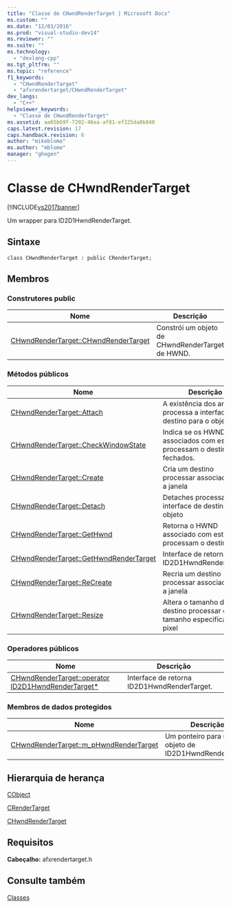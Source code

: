 ```yaml
---
title: "Classe de CHwndRenderTarget | Microsoft Docs"
ms.custom: ""
ms.date: "12/03/2016"
ms.prod: "visual-studio-dev14"
ms.reviewer: ""
ms.suite: ""
ms.technology: 
  - "devlang-cpp"
ms.tgt_pltfrm: ""
ms.topic: "reference"
f1_keywords: 
  - "CHwndRenderTarget"
  - "afxrendertarget/CHwndRenderTarget"
dev_langs: 
  - "C++"
helpviewer_keywords: 
  - "Classe de CHwndRenderTarget"
ms.assetid: aa65b69f-7202-46ea-af81-ef325da0b840
caps.latest.revision: 17
caps.handback.revision: 6
author: "mikeblome"
ms.author: "mblome"
manager: "ghogen"
---
```

# Classe de CHwndRenderTarget
[!INCLUDE[vs2017banner](../../assembler/inline/includes/vs2017banner.md)]

Um wrapper para ID2D1HwndRenderTarget.  
  
## Sintaxe  
  
```  
class CHwndRenderTarget : public CRenderTarget;  
```  
  
## Membros  
  
### Construtores public  
  
|Nome|Descrição|  
|----------|---------------|  
|[CHwndRenderTarget::CHwndRenderTarget](../Topic/CHwndRenderTarget::CHwndRenderTarget.md)|Constrói um objeto de CHwndRenderTarget de HWND.|  
  
### Métodos públicos  
  
|Nome|Descrição|  
|----------|---------------|  
|[CHwndRenderTarget::Attach](../Topic/CHwndRenderTarget::Attach.md)|A existência dos anexa processa a interface de destino para o objeto|  
|[CHwndRenderTarget::CheckWindowState](../Topic/CHwndRenderTarget::CheckWindowState.md)|Indica se os HWND associados com este processam o destino são fechados.|  
|[CHwndRenderTarget::Create](../Topic/CHwndRenderTarget::Create.md)|Cria um destino processar associado com a janela|  
|[CHwndRenderTarget::Detach](../Topic/CHwndRenderTarget::Detach.md)|Detaches processa a interface de destino do objeto|  
|[CHwndRenderTarget::GetHwnd](../Topic/CHwndRenderTarget::GetHwnd.md)|Retorna o HWND associado com este processam o destino.|  
|[CHwndRenderTarget::GetHwndRenderTarget](../Topic/CHwndRenderTarget::GetHwndRenderTarget.md)|Interface de retorna ID2D1HwndRenderTarget.|  
|[CHwndRenderTarget::ReCreate](../Topic/CHwndRenderTarget::ReCreate.md)|Recria um destino processar associado com a janela|  
|[CHwndRenderTarget::Resize](../Topic/CHwndRenderTarget::Resize.md)|Altera o tamanho de destino processar o tamanho especificado de pixel|  
  
### Operadores públicos  
  
|Nome|Descrição|  
|----------|---------------|  
|[CHwndRenderTarget::operator ID2D1HwndRenderTarget\*](../Topic/CHwndRenderTarget::operator%20ID2D1HwndRenderTarget*.md)|Interface de retorna ID2D1HwndRenderTarget.|  
  
### Membros de dados protegidos  
  
|Nome|Descrição|  
|----------|---------------|  
|[CHwndRenderTarget::m\_pHwndRenderTarget](../Topic/CHwndRenderTarget::m_pHwndRenderTarget.md)|Um ponteiro para um objeto de ID2D1HwndRenderTarget.|  
  
## Hierarquia de herança  
 [CObject](../Topic/CObject%20Class.md)  
  
 [CRenderTarget](../../mfc/reference/crendertarget-class.md)  
  
 [CHwndRenderTarget](../../mfc/reference/chwndrendertarget-class.md)  
  
## Requisitos  
 **Cabeçalho:** afxrendertarget.h  
  
## Consulte também  
 [Classes](../Topic/MFC%20Classes.md)